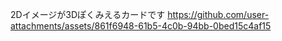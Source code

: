 2Dイメージが3Dぽくみえるカードです
https://github.com/user-attachments/assets/861f6948-61b5-4c0b-94bb-0bed15c4af15

